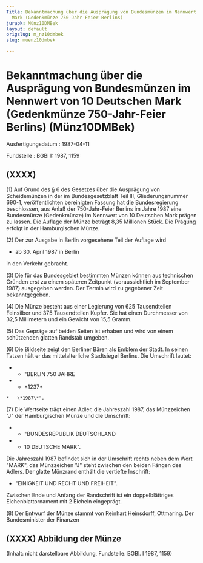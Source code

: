 ```yaml
---
Title: Bekanntmachung über die Ausprägung von Bundesmünzen im Nennwert von 10 Deutschen
  Mark (Gedenkmünze 750-Jahr-Feier Berlins)
jurabk: Münz10DMBek
layout: default
origslug: m_nz10dmbek
slug: muenz10dmbek

---
```


# Bekanntmachung über die Ausprägung von Bundesmünzen im Nennwert von 10 Deutschen Mark (Gedenkmünze 750-Jahr-Feier Berlins) (Münz10DMBek)

Ausfertigungsdatum
:   1987-04-11

Fundstelle
:   BGBl I: 1987, 1159

## (XXXX)

(1) Auf Grund des § 6 des Gesetzes über die Ausprägung von
Scheidemünzen in der im Bundesgesetzblatt Teil III, Gliederungsnummer
690-1, veröffentlichten bereinigten Fassung hat die Bundesregierung
beschlossen, aus Anlaß der 750-Jahr-Feier Berlins im Jahre 1987 eine
Bundesmünze (Gedenkmünze) im Nennwert von 10 Deutschen Mark prägen zu
lassen. Die Auflage der Münze beträgt 8,35 Millionen Stück. Die
Prägung erfolgt in der Hamburgischen Münze.

(2) Der zur Ausgabe in Berlin vorgesehene Teil der Auflage wird

*   ab 30. April 1987 in Berlin



in den Verkehr gebracht.

(3) Die für das Bundesgebiet bestimmten Münzen können aus technischen
Gründen erst zu einem späteren Zeitpunkt (voraussichtlich im September
1987) ausgegeben werden. Der Termin wird zu gegebener Zeit
bekanntgegeben.

(4) Die Münze besteht aus einer Legierung von 625 Tausendteilen
Feinsilber und 375 Tausendteilen Kupfer. Sie hat einen Durchmesser von
32,5 Millimetern und ein Gewicht von 15,5 Gramm.

(5) Das Gepräge auf beiden Seiten ist erhaben und wird von einem
schützenden glatten Randstab umgeben.

(6) Die Bildseite zeigt den Berliner Bären als Emblem der Stadt. In
seinen Tatzen hält er das mittelalterliche Stadtsiegel Berlins. Die
Umschrift lautet:

*    *   "BERLIN 750 JAHRE


*    *   \*1237\*

    *   \*1987\*".




(7) Die Wertseite trägt einen Adler, die Jahreszahl 1987, das
Münzzeichen "J" der Hamburgischen Münze und die Umschrift:

*    *   "BUNDESREPUBLIK DEUTSCHLAND


*    *   10 DEUTSCHE MARK".



Die Jahreszahl 1987 befindet sich in der Umschrift rechts neben dem
Wort "MARK", das Münzzeichen "J" steht zwischen den beiden Fängen des
Adlers.
Der glatte Münzrand enthält die vertiefte Inschrift:

*   "EINIGKEIT UND RECHT UND FREIHEIT".



Zwischen Ende und Anfang der Randschrift ist ein doppelblättriges
Eichenblattornament mit 2 Eicheln eingeprägt.

(8) Der Entwurf der Münze stammt von Reinhart Heinsdorff, Ottmaring.
Der Bundesminister der Finanzen

## (XXXX) Abbildung der Münze

(Inhalt: nicht darstellbare Abbildung,
Fundstelle: BGBl. I 1987, 1159)

